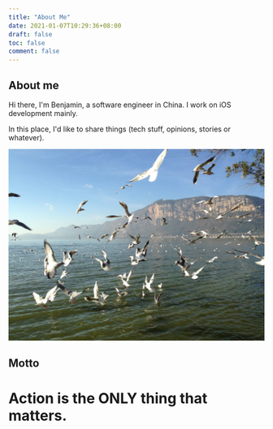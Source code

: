 ```yaml
---
title: "About Me"
date: 2021-01-07T10:29:36+08:00
draft: false
toc: false
comment: false
---
```


## About me

Hi there, I'm Benjamin, a software engineer in China. I work on iOS development mainly. 

In this place, I'd like to share things (tech stuff, opinions, stories or whatever).

![](/img/yunnan-seagulls.jpeg)

## Motto 
# Action is the ONLY thing that matters.
